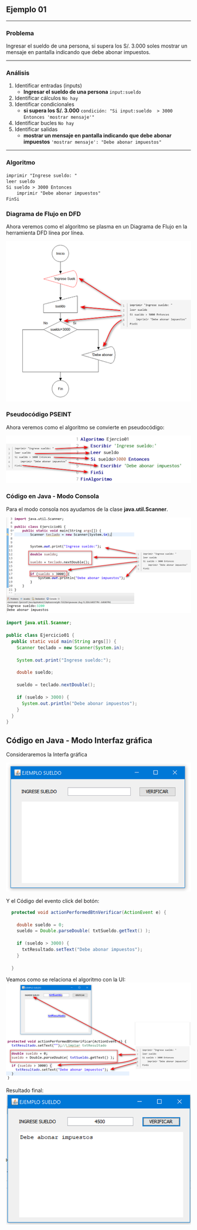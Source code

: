 ## Ejemplo 01
---
### Problema

Ingresar el sueldo de una persona, si supera los S/. 3.000 soles mostrar un mensaje en pantalla indicando que debe abonar impuestos.

---

### Análisis
1. Identificar entradas (inputs)
   - **Ingresar el sueldo de una persona**
     `input:sueldo`
2. Identificar cálculos
   `No hay`
3. Identificar condicionales
   - **si supera los S/. 3.000**
     `condición: "Si input:sueldo  > 3000 Entonces 'mostrar mensaje'"`
4. Identificar bucles
   `No hay`
5. Identificar salidas
   - **mostrar un mensaje en pantalla indicando que debe abonar impuestos**
     `'mostrar mensaje': "Debe abonar impuestos"`

---

### Algoritmo
```{.line-numbers}
imprimir "Ingrese sueldo: "
leer sueldo
Si sueldo > 3000 Entonces
    imprimir "Debe abonar impuestos"
FinSi
```

### Diagrama de Flujo en DFD
Ahora veremos como el algoritmo se plasma en un Diagrama de Flujo en la herramienta DFD
línea por línea.

![](images/2024-08-15-16-33-04.png)

### Pseudocódigo PSEINT

Ahora veremos como el algoritmo se convierte en pseudocódigo:

![](images/2024-08-15-17-07-21.png)

### Código en Java - Modo Consola

Para el modo consola nos ayudamos de la clase **java.util.Scanner**.  

![](images/2024-08-15-18-43-29.png)

```java {.line-numbers}
import java.util.Scanner;

public class Ejercicio01 {
  public static void main(String args[]) {
    Scanner teclado = new Scanner(System.in);

    System.out.print("Ingrese sueldo:");

    double sueldo;

    sueldo = teclado.nextDouble();

    if (sueldo > 3000) {
      System.out.println("Debe abonar impuestos");
    }
  }
}
```

## Código en Java - Modo Interfaz gráfica
Consideraremos la Interfa gráfica

![](images/2024-08-15-19-18-27.png)

Y el Código del evento click del botón:
```java {.line-numbers}
  protected void actionPerformedBtnVerificar(ActionEvent e) {
    
    double sueldo = 0;
    sueldo = Double.parseDouble( txtSueldo.getText() );
    
    if (sueldo > 3000) {
      txtResultado.setText("Debe abonar impuestos");
    }
    
  }
```

Veamos como se relaciona el algoritmo con la UI:  
![](images/2024-08-15-19-36-21.png)

Resultado final:  
![](images/2024-08-15-19-36-50.png)